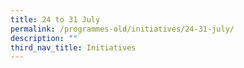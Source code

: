 ```yaml
---
title: 24 to 31 July
permalink: /programmes-old/initiatives/24-31-july/
description: ""
third_nav_title: Initiatives
---
```

